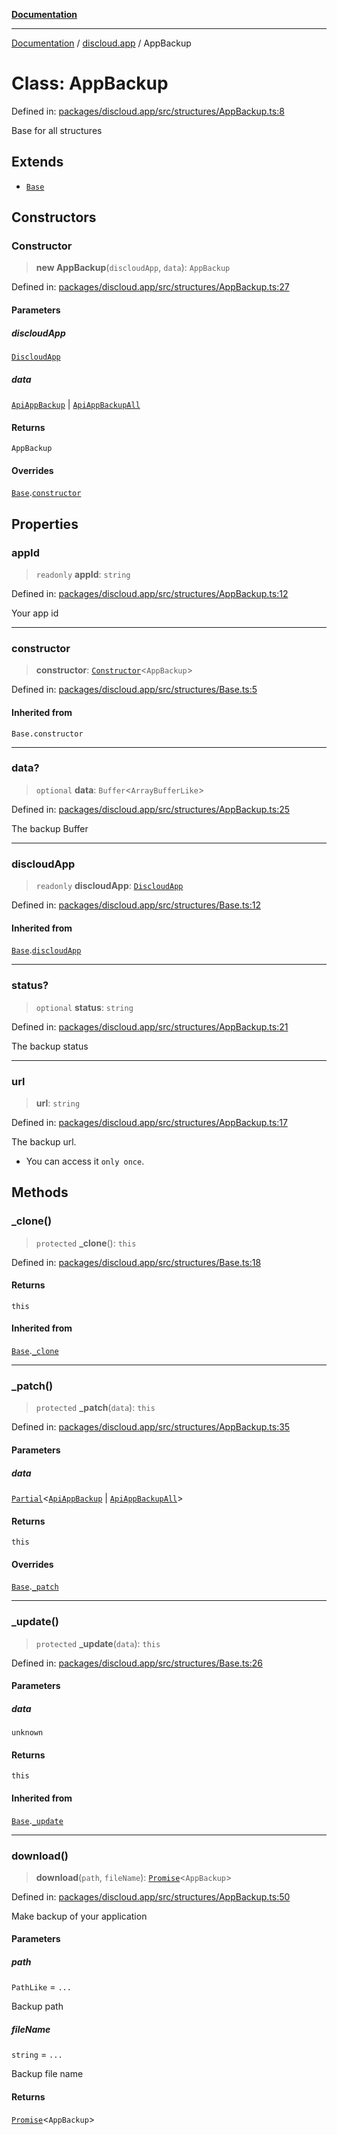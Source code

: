 [**Documentation**](../../README.md)

***

[Documentation](../../packages.md) / [discloud.app](../README.md) / AppBackup

# Class: AppBackup

Defined in: [packages/discloud.app/src/structures/AppBackup.ts:8](https://github.com/discloud/discloud.app/blob/ff86a7704bdfa4b9011141068419f0a48ab50b8b/packages/discloud.app/src/structures/AppBackup.ts#L8)

Base for all structures

## Extends

- [`Base`](Base.md)

## Constructors

### Constructor

> **new AppBackup**(`discloudApp`, `data`): `AppBackup`

Defined in: [packages/discloud.app/src/structures/AppBackup.ts:27](https://github.com/discloud/discloud.app/blob/ff86a7704bdfa4b9011141068419f0a48ab50b8b/packages/discloud.app/src/structures/AppBackup.ts#L27)

#### Parameters

##### discloudApp

[`DiscloudApp`](DiscloudApp.md)

##### data

[`ApiAppBackup`](../interfaces/ApiAppBackup.md) | [`ApiAppBackupAll`](../interfaces/ApiAppBackupAll.md)

#### Returns

`AppBackup`

#### Overrides

[`Base`](Base.md).[`constructor`](Base.md#constructor)

## Properties

### appId

> `readonly` **appId**: `string`

Defined in: [packages/discloud.app/src/structures/AppBackup.ts:12](https://github.com/discloud/discloud.app/blob/ff86a7704bdfa4b9011141068419f0a48ab50b8b/packages/discloud.app/src/structures/AppBackup.ts#L12)

Your app id

***

### constructor

> **constructor**: [`Constructor`](../interfaces/Constructor.md)\<`AppBackup`\>

Defined in: [packages/discloud.app/src/structures/Base.ts:5](https://github.com/discloud/discloud.app/blob/ff86a7704bdfa4b9011141068419f0a48ab50b8b/packages/discloud.app/src/structures/Base.ts#L5)

#### Inherited from

`Base.constructor`

***

### data?

> `optional` **data**: `Buffer`\<`ArrayBufferLike`\>

Defined in: [packages/discloud.app/src/structures/AppBackup.ts:25](https://github.com/discloud/discloud.app/blob/ff86a7704bdfa4b9011141068419f0a48ab50b8b/packages/discloud.app/src/structures/AppBackup.ts#L25)

The backup Buffer

***

### discloudApp

> `readonly` **discloudApp**: [`DiscloudApp`](DiscloudApp.md)

Defined in: [packages/discloud.app/src/structures/Base.ts:12](https://github.com/discloud/discloud.app/blob/ff86a7704bdfa4b9011141068419f0a48ab50b8b/packages/discloud.app/src/structures/Base.ts#L12)

#### Inherited from

[`Base`](Base.md).[`discloudApp`](Base.md#discloudapp)

***

### status?

> `optional` **status**: `string`

Defined in: [packages/discloud.app/src/structures/AppBackup.ts:21](https://github.com/discloud/discloud.app/blob/ff86a7704bdfa4b9011141068419f0a48ab50b8b/packages/discloud.app/src/structures/AppBackup.ts#L21)

The backup status

***

### url

> **url**: `string`

Defined in: [packages/discloud.app/src/structures/AppBackup.ts:17](https://github.com/discloud/discloud.app/blob/ff86a7704bdfa4b9011141068419f0a48ab50b8b/packages/discloud.app/src/structures/AppBackup.ts#L17)

The backup url.
- You can access it `only once`.

## Methods

### \_clone()

> `protected` **\_clone**(): `this`

Defined in: [packages/discloud.app/src/structures/Base.ts:18](https://github.com/discloud/discloud.app/blob/ff86a7704bdfa4b9011141068419f0a48ab50b8b/packages/discloud.app/src/structures/Base.ts#L18)

#### Returns

`this`

#### Inherited from

[`Base`](Base.md).[`_clone`](Base.md#_clone)

***

### \_patch()

> `protected` **\_patch**(`data`): `this`

Defined in: [packages/discloud.app/src/structures/AppBackup.ts:35](https://github.com/discloud/discloud.app/blob/ff86a7704bdfa4b9011141068419f0a48ab50b8b/packages/discloud.app/src/structures/AppBackup.ts#L35)

#### Parameters

##### data

[`Partial`](https://www.typescriptlang.org/docs/handbook/utility-types.html#partialtype)\<[`ApiAppBackup`](../interfaces/ApiAppBackup.md) \| [`ApiAppBackupAll`](../interfaces/ApiAppBackupAll.md)\>

#### Returns

`this`

#### Overrides

[`Base`](Base.md).[`_patch`](Base.md#_patch)

***

### \_update()

> `protected` **\_update**(`data`): `this`

Defined in: [packages/discloud.app/src/structures/Base.ts:26](https://github.com/discloud/discloud.app/blob/ff86a7704bdfa4b9011141068419f0a48ab50b8b/packages/discloud.app/src/structures/Base.ts#L26)

#### Parameters

##### data

`unknown`

#### Returns

`this`

#### Inherited from

[`Base`](Base.md).[`_update`](Base.md#_update)

***

### download()

> **download**(`path`, `fileName`): [`Promise`](https://developer.mozilla.org/docs/Web/JavaScript/Reference/Global_Objects/Promise)\<`AppBackup`\>

Defined in: [packages/discloud.app/src/structures/AppBackup.ts:50](https://github.com/discloud/discloud.app/blob/ff86a7704bdfa4b9011141068419f0a48ab50b8b/packages/discloud.app/src/structures/AppBackup.ts#L50)

Make backup of your application

#### Parameters

##### path

`PathLike` = `...`

Backup path

##### fileName

`string` = `...`

Backup file name

#### Returns

[`Promise`](https://developer.mozilla.org/docs/Web/JavaScript/Reference/Global_Objects/Promise)\<`AppBackup`\>
